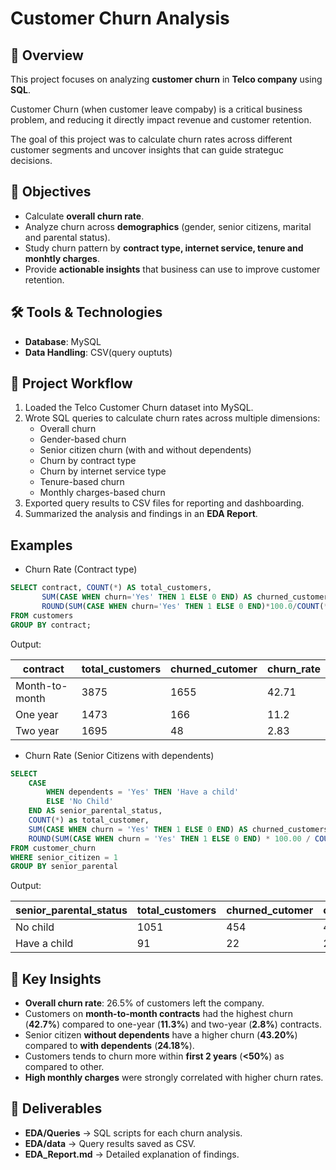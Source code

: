 
# Customer Churn Analysis

## 📌 Overview
This project focuses on analyzing **customer churn** in **Telco company** using **SQL**.

Customer Churn (when customer leave compaby) is a critical business problem, and reducing it directly impact revenue and customer retention.

The goal of this project was to calculate churn rates across different customer segments and uncover insights that can guide strateguc decisions.

## 🎯 Objectives
- Calculate **overall churn rate**.
- Analyze churn across **demographics** (gender, senior citizens, marital and parental status).
- Study churn pattern by **contract type, internet service, tenure and monhtly charges**.
- Provide **actionable insights** that business can use to improve customer retention.

## 🛠️ Tools & Technologies
- **Database**: MySQL
- **Data Handling**: CSV(query ouptuts)

## 🔄 Project Workflow
1. Loaded the Telco Customer Churn dataset into MySQL.  
2. Wrote SQL queries to calculate churn rates across multiple dimensions:
   - Overall churn  
   - Gender-based churn  
   - Senior citizen churn (with and without dependents)  
   - Churn by contract type  
   - Churn by internet service type  
   - Tenure-based churn  
   - Monthly charges-based churn  
3. Exported query results to CSV files for reporting and dashboarding.  
4. Summarized the analysis and findings in an **EDA Report**.

## Examples
-  Churn Rate (Contract type)
```sql 
SELECT contract, COUNT(*) AS total_customers,
       SUM(CASE WHEN churn='Yes' THEN 1 ELSE 0 END) AS churned_customers,
       ROUND(SUM(CASE WHEN churn='Yes' THEN 1 ELSE 0 END)*100.0/COUNT(*),2) AS churn_rate
FROM customers
GROUP BY contract;
```
Output: 

| contract      | total_customers |churned_cutomer| churn_rate|
|---------------|---------------- |---------------|-----------|
| Month-to-month| 3875            | 1655          |42.71      |
| One year      | 1473            | 166           |11.2       |
| Two year      | 1695            | 48            |2.83       | 
			

-  Churn Rate (Senior Citizens with dependents)
```sql 
SELECT 
	CASE
		WHEN dependents = 'Yes' THEN 'Have a child'
        ELSE 'No Child'
	END AS senior_parental_status,
    COUNT(*) as total_customer,
    SUM(CASE WHEN churn = 'Yes' THEN 1 ELSE 0 END) AS churned_customers,
    ROUND(SUM(CASE WHEN churn = 'Yes' THEN 1 ELSE 0 END) * 100.00 / COUNT(*),2) AS churn_rate
FROM customer_churn
WHERE senior_citizen = 1
GROUP BY senior_parental
```
Output: 

| senior_parental_status| total_customers|churned_cutomer|curn_rate|
|-----------------------|----------------|---------------|---------|
| No child              | 1051           | 454           |43.20    |
| Have a child          | 91             | 22            |24.18    |

			
## 🔑 Key Insights
- **Overall churn rate**: 26.5% of customers left the company.  
- Customers on **month-to-month contracts** had the highest churn (**42.7%**) compared to one-year (**11.3%**) and two-year (**2.8%**) contracts.  
- Senior citizen **without dependents** have a higher churn (**43.20%**) compared to **with dependents** (**24.18%**).
- Customers tends to churn more within **first 2 years** (**<50%**) as compared to other.
- **High monthly charges** were strongly correlated with higher churn rates.  

## 📂 Deliverables
- **EDA/Queries** → SQL scripts for each churn analysis.  
- **EDA/data** → Query results saved as CSV.  
- **EDA_Report.md** → Detailed explanation of findings. 


